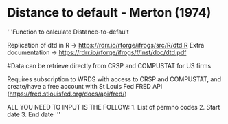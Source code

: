 # Distance to default - Merton (1974)

'''Function to calculate Distance-to-default

Replication of dtd in R -> https://rdrr.io/rforge/ifrogs/src/R/dtd.R
Extra documentation -> https://rdrr.io/rforge/ifrogs/f/inst/doc/dtd.pdf

#Data can be retrieve directly from CRSP and COMPUSTAT for US firms

Requires subscription to WRDS with access to CRSP and COMPUSTAT, 
and create/have a free account with St Louis Fed FRED API 
(https://fred.stlouisfed.org/docs/api/fred/) 

ALL YOU NEED TO INPUT IS THE FOLLOW:
    1.  List of permno codes
    2.  Start date
    3.  End date
'''
